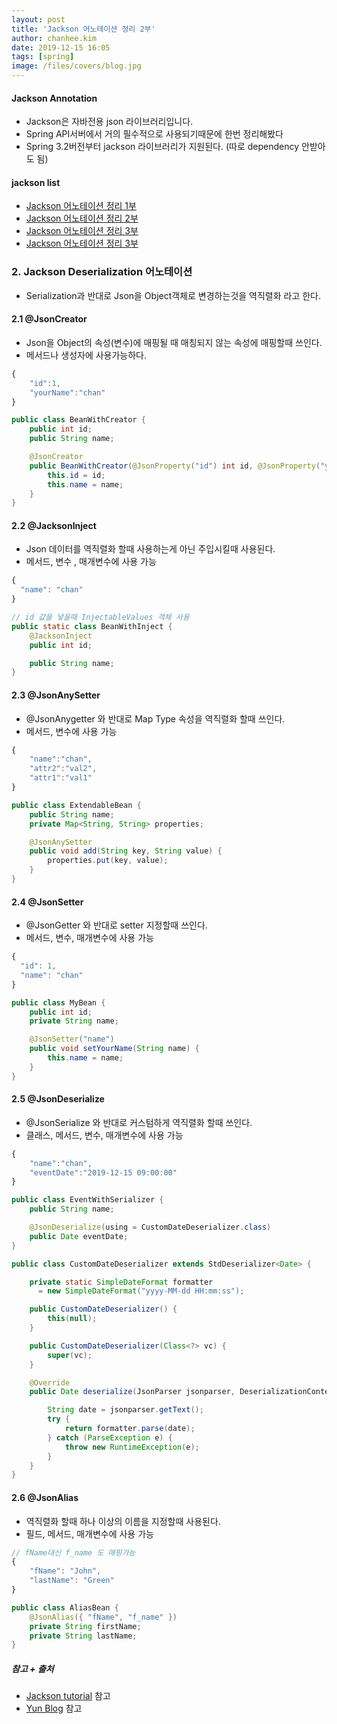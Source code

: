 ```yaml
---
layout: post
title: 'Jackson 어노테이션 정리 2부'
author: chanhee.kim
date: 2019-12-15 16:05
tags: [spring]
image: /files/covers/blog.jpg
---
```


#### Jackson Annotation
 - Jackson은 자바전용 json 라이브러리입니다.
 - Spring API서버에서 거의 필수적으로 사용되기때문에 한번 정리해봤다
 - Spring 3.2버전부터 jackson 라이브러리가 지원된다. (따로 dependency 안받아도 됨)

#### jackson list
  -  [Jackson 어노테이션 정리 1부](https://beam307.github.io/2019/12/14/jackson1/)
  -  [Jackson 어노테이션 정리 2부](https://beam307.github.io/2019/12/15/jackson2/)
  -  [Jackson 어노테이션 정리 3부](https://beam307.github.io/2019/12/15/jackson3/)
  -  [Jackson 어노테이션 정리 3부](https://beam307.github.io/2019/12/15/jackson4/)

### 2. Jackson Deserialization 어노테이션
- Serialization과 반대로 Json을 Object객체로 변경하는것을 역직렬화 라고 한다.

#### 2.1 @JsonCreator
- Json을 Object의 속성(변수)에 매핑될 때 매칭되지 않는 속성에 매핑할때 쓰인다.
- 메서드나 생성자에 사용가능하다.

```javascript
{
    "id":1,
    "yourName":"chan"
}
```
```java
public class BeanWithCreator {
    public int id;
    public String name;

    @JsonCreator
    public BeanWithCreator(@JsonProperty("id") int id, @JsonProperty("yourName") String name) {
        this.id = id;
        this.name = name;
    }
}
```

#### 2.2 @JacksonInject
- Json 데이터를 역직렬화 할때 사용하는게 아닌 주입시킬때 사용된다.
- 메서드, 변수 , 매개변수에 사용 가능

```javascript
{
  "name": "chan"
}
```
```java
// id 값을 넣을때 InjectableValues 객체 사용
public static class BeanWithInject {
    @JacksonInject
    public int id;

    public String name;
}
```

#### 2.3 @JsonAnySetter
- @JsonAnygetter 와 반대로 Map Type 속성을 역직렬화 할때 쓰인다.
- 메서드, 변수에 사용 가능

```javascript
{
    "name":"chan",
    "attr2":"val2",
    "attr1":"val1"
}
```
```java
public class ExtendableBean {
    public String name;
    private Map<String, String> properties;

    @JsonAnySetter
    public void add(String key, String value) {
        properties.put(key, value);
    }
}
```

#### 2.4 @JsonSetter
- @JsonGetter 와 반대로 setter 지정할때 쓰인다.
- 메서드, 변수, 매개변수에 사용 가능

```javascript
{
  "id": 1,
  "name": "chan"
}
```
```java
public class MyBean {
    public int id;
    private String name;

    @JsonSetter("name")
    public void setYourName(String name) {
        this.name = name;
    }
}
```

#### 2.5 @JsonDeserialize
- @JsonSerialize 와 반대로 커스텀하게 역직렬화 할때 쓰인다.
- 클래스, 메서드, 변수, 매개변수에 사용 가능

```javascript
{
    "name":"chan",
    "eventDate":"2019-12-15 09:00:00"
}
```
```java
public class EventWithSerializer {
    public String name;

    @JsonDeserialize(using = CustomDateDeserializer.class)
    public Date eventDate;
}

public class CustomDateDeserializer extends StdDeserializer<Date> {

    private static SimpleDateFormat formatter
      = new SimpleDateFormat("yyyy-MM-dd HH:mm:ss");

    public CustomDateDeserializer() {
        this(null);
    }

    public CustomDateDeserializer(Class<?> vc) {
        super(vc);
    }

    @Override
    public Date deserialize(JsonParser jsonparser, DeserializationContext context) throws IOException {

        String date = jsonparser.getText();
        try {
            return formatter.parse(date);
        } catch (ParseException e) {
            throw new RuntimeException(e);
        }
    }
}
```

#### 2.6 @JsonAlias
- 역직렬화 할때 하나 이상의 이름을 지정할때 사용된다.
- 필드, 메서드, 매개변수에 사용 가능

```javascript
// fName대신 f_name 도 매핑가능
{
    "fName": "John",
    "lastName": "Green"
}
```
```java
public class AliasBean {
    @JsonAlias({ "fName", "f_name" })
    private String firstName;   
    private String lastName;
}
```



##### 참고 + 출처
 - [Jackson tutorial](https://www.baeldung.com/jackson-annotations) 참고
 - [Yun Blog](https://github.com/cheese10yun/blog-sample/tree/master/jackson) 참고
